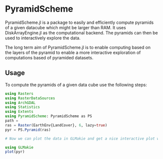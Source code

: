 # PyramidScheme

PyramidScheme.jl is a package to easily and efficiently compute pyramids of a given datacube which might be larger than RAM.
It uses DiskArrayEngine.jl as the computational backend.
The pyramids can then be used to interactively explore the data.

The long term aim of PyramidScheme.jl is to enable computing based on the layers of the pyramid to enable a more interactive exploration of computations based of pyramided datasets. 



## Usage

To compute the pyramids of a given data cube use the following steps:

```julia
using Rasters
using RasterDataSources
using ArchGDAL
using Statistics
using Extents
using PyramidScheme: PyramidScheme as PS
path = 
ras = Raster(EarthEnv{LandCover}, 6, lazy=true)
pyr = PS.Pyramid(ras)

# Now we can plot the data in GLMakie and get a nice interactive plot which uses the pyramids to provide a nice smooth experience by only loading the pixels which can fit into the Makie axis from an appropriate pyramid.

using GLMakie
plot(pyr)


```